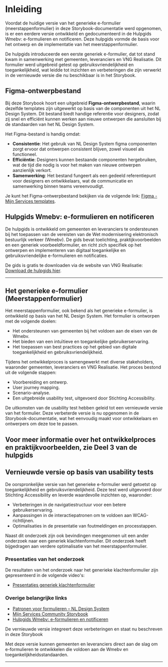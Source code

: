 # Inleiding

Voordat de huidige versie van het generieke e-formulier (meerstappenformulier) in deze Storybook-documentatie werd opgenomen, is er een eerdere versie ontwikkeld en gedocumenteerd in de Hulpgids Wmebv: e-formulieren en notificeren. Deze hulpgids vormde de basis voor het ontwerp en de implementatie van het meerstappenformulier.

De hulpgids introduceerde een eerste generiek e-formulier, dat tot stand kwam in samenwerking met gemeenten, leveranciers en VNG Realisatie. Dit formulier werd uitgebreid getest op gebruiksvriendelijkheid en toegankelijkheid, wat leidde tot inzichten en verbeteringen die zijn verwerkt in de vernieuwde versie die nu beschikbaar is in het Storybook.

## Figma-ontwerpbestand

Bij deze Storybook hoort een uitgebreid **Figma-ontwerpbestand**, waarin dezelfde templates zijn uitgewerkt op basis van de componenten uit het NL Design System. Dit bestand biedt handige referentie voor designers, zodat zij snel en efficiënt kunnen werken aan nieuwe ontwerpen die aansluiten bij de standaarden van het NL Design System.

Het Figma-bestand is handig omdat:

- **Consistentie**: Het gebruik van NL Design System figma componenten zorgt ervoor dat ontwerpen consistent blijven, zowel visueel als functioneel.
- **Efficiëntie**: Designers kunnen bestaande componenten hergebruiken, wat de tijd die nodig is voor het maken van nieuwe ontwerpen aanzienlijk verkort.
- **Samenwerking**: Het bestand fungeert als een gedeeld referentiepunt voor designers en ontwikkelaars, wat de communicatie en samenwerking binnen teams vereenvoudigt.

Je kunt het Figma-ontwerpbestand bekijken via de volgende link: [Figma - Mijn Services templates](https://www.figma.com/design/iZgSIuU8hvH9nw3h7WO1ZY/2024---MijnServices---Templates--Voorheen--Overheidsbrede-portalen-?t=BXXx7wqo5kj1ROuQ-0).

## Hulpgids Wmebv: e-formulieren en notificeren

De hulpgids is ontwikkeld om gemeenten en leveranciers te ondersteunen bij het toepassen van de vereisten van de Wet modernisering elektronisch bestuurlijk verkeer (Wmebv). De gids bevat toelichting, praktijkvoorbeelden en een generiek voorbeeldformulier, en richt zich specifiek op het ontwerpen en implementeren van digitaal toegankelijke en gebruiksvriendelijke e-formulieren en notificaties.

De gids is gratis te downloaden via de website van VNG Realisatie: [Download de hulpgids hier](https://vng.nl/wmebv).

---

## Het generieke e-formulier (Meerstappenformulier)

Het meerstappenformulier, ook bekend als het generieke e-formulier, is ontwikkeld op basis van het NL Design System. Het formulier is ontworpen met de volgende doelen:

- Het ondersteunen van gemeenten bij het voldoen aan de eisen van de Wmebv.
- Het bieden van een intuïtieve en toegankelijke gebruikerservaring.
- Het toepassen van best practices op het gebied van digitale toegankelijkheid en gebruiksvriendelijkheid.

Tijdens het ontwikkelproces is samengewerkt met diverse stakeholders, waaronder gemeenten, leveranciers en VNG Realisatie. Het proces bestond uit de volgende stappen:

- Voorbereiding en ontwerp.
- User journey mapping.
- Scenario-analyse.
- Een uitgebreide usability test, uitgevoerd door Stichting Accessibility.

De uitkomsten van de usability test hebben geleid tot een vernieuwde versie van het formulier. Deze verbeterde versie is nu opgenomen in de Storybook-documentatie, wat het eenvoudig maakt voor ontwikkelaars en ontwerpers om deze toe te passen.

## Voor meer informatie over het ontwikkelproces en praktijkvoorbeelden, zie Deel 3 van de hulpgids

## Vernieuwde versie op basis van usability tests

De oorspronkelijke versie van het generieke e-formulier werd getoetst op toegankelijkheid en gebruiksvriendelijkheid. Deze test werd uitgevoerd door Stichting Accessibility en leverde waardevolle inzichten op, waaronder:

- Verbeteringen in de navigatiestructuur voor een betere gebruikerservaring.
- Aanpassingen in de interactiepatronen om te voldoen aan WCAG-richtlijnen.
- Optimalisaties in de presentatie van foutmeldingen en processtappen.

Naast dit onderzoek zijn ook bevindingen meegenomen uit een ander onderzoek naar een generiek klachtenformulier. Dit onderzoek heeft bijgedragen aan verdere optimalisatie van het meerstappenformulier.

### Presentaties van het onderzoek

De resultaten van het onderzoek naar het generieke klachtenformulier zijn gepresenteerd in de volgende video's:

- [Presentaties generiek klachtenformulier](https://www.youtube.com/@NLDesignSystem/search?query=klachtenformulier)

### Overige belangrijke links

- [Patronen voor formulieren – NL Design System](https://nldesignsystem.nl/voorbeelden/patronen/formulieren)
- [Mijn Services Community Storybook](https://nl-design-system.github.io/mijn-services/)
- [Hulpgids Wmebv: e-formulieren en notificeren](https://vng.nl/wmebv)

De vernieuwde versie integreert deze verbeteringen en staat nu beschreven in deze Storybook

Met deze versie kunnen gemeenten en leveranciers direct aan de slag om e-formulieren te ontwikkelen die voldoen aan de Wmebv en toegankelijkheidsstandaarden.

---
